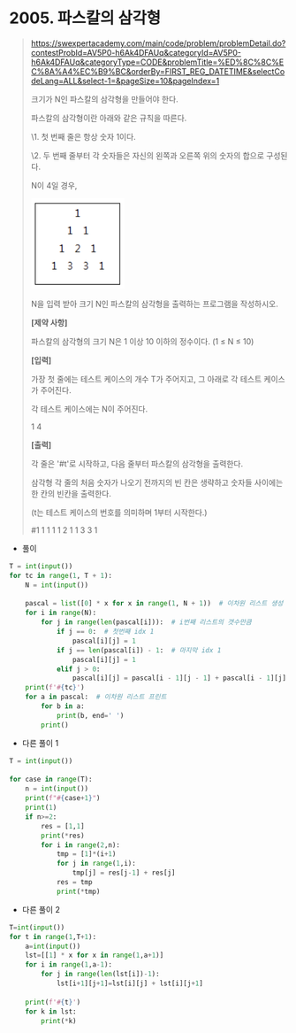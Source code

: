 # 2005. 파스칼의 삼각형

> https://swexpertacademy.com/main/code/problem/problemDetail.do?contestProbId=AV5P0-h6Ak4DFAUq&categoryId=AV5P0-h6Ak4DFAUq&categoryType=CODE&problemTitle=%ED%8C%8C%EC%8A%A4%EC%B9%BC&orderBy=FIRST_REG_DATETIME&selectCodeLang=ALL&select-1=&pageSize=10&pageIndex=1
>
> 크기가 N인 파스칼의 삼각형을 만들어야 한다.
>
> 파스칼의 삼각형이란 아래와 같은 규칙을 따른다.
>
> \1. 첫 번째 줄은 항상 숫자 1이다.
>
> \2. 두 번째 줄부터 각 숫자들은 자신의 왼쪽과 오른쪽 위의 숫자의 합으로 구성된다.
>
> N이 4일 경우,
>
> ![image-20210823165630509](02005-파스칼의_삼각형.assets/image-20210823165630509.png)
>
> N을 입력 받아 크기 N인 파스칼의 삼각형을 출력하는 프로그램을 작성하시오.
>
> 
> **[제약 사항]**
>
> 파스칼의 삼각형의 크기 N은 1 이상 10 이하의 정수이다. (1 ≤ N ≤ 10)
>
> 
> **[입력]**
>
> 가장 첫 줄에는 테스트 케이스의 개수 T가 주어지고, 그 아래로 각 테스트 케이스가 주어진다.
>
> 각 테스트 케이스에는 N이 주어진다.
>
> 1
> 4
>
>
> **[출력]**
>
> 각 줄은 '#t'로 시작하고, 다음 줄부터 파스칼의 삼각형을 출력한다.
>
> 삼각형 각 줄의 처음 숫자가 나오기 전까지의 빈 칸은 생략하고 숫자들 사이에는 한 칸의 빈칸을 출력한다.
>
> (t는 테스트 케이스의 번호를 의미하며 1부터 시작한다.)
>
> \#1
> 1
> 1 1
> 1 2 1
> 1 3 3 1

- 풀이

```python
T = int(input())
for tc in range(1, T + 1):
    N = int(input())

    pascal = list([0] * x for x in range(1, N + 1))  # 이차원 리스트 생성
    for i in range(N):
        for j in range(len(pascal[i])):  # i번째 리스트의 갯수만큼
            if j == 0:  # 첫번째 idx 1
                pascal[i][j] = 1
            if j == len(pascal[i]) - 1:  # 마지막 idx 1
                pascal[i][j] = 1
            elif j > 0:
                pascal[i][j] = pascal[i - 1][j - 1] + pascal[i - 1][j]
    print(f'#{tc}')
    for a in pascal:  # 이차원 리스트 프린트
        for b in a:
            print(b, end=' ')
        print()
```

- 다른 풀이 1

```python
T = int(input())
 
for case in range(T):
    n = int(input())
    print(f"#{case+1}")
    print(1)
    if n>=2:
        res = [1,1]
        print(*res)
        for i in range(2,n):
            tmp = [1]*(i+1)
            for j in range(1,i):
                tmp[j] = res[j-1] + res[j]
            res = tmp
            print(*tmp)
```

- 다른 풀이 2

```python
T=int(input())
for t in range(1,T+1):
    a=int(input())
    lst=[[1] * x for x in range(1,a+1)]
    for i in range(1,a-1):
        for j in range(len(lst[i])-1):
            lst[i+1][j+1]=lst[i][j] + lst[i][j+1]
 
    print(f'#{t}')
    for k in lst:
        print(*k)
```

